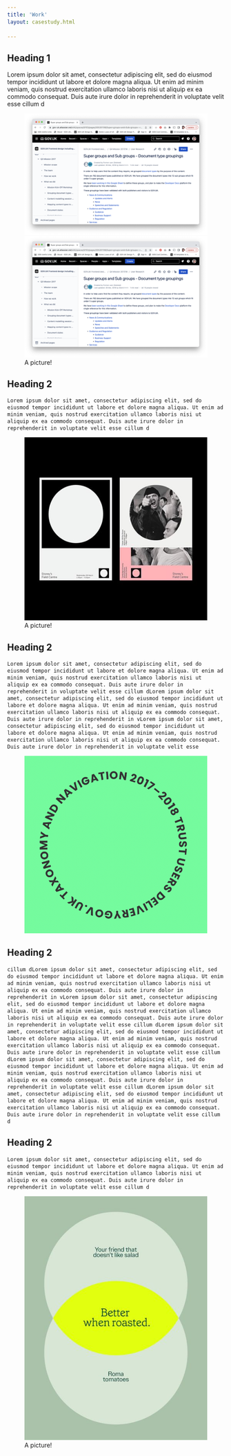 ```yaml
---
title: 'Work'
layout: casestudy.html

---
```


<!-- Section 1 -->
<section>
  <div class="row-2-column">

   # Heading 1
   Lorem ipsum dolor sit amet, consectetur adipiscing elit, sed do eiusmod tempor incididunt ut labore et dolore magna aliqua. Ut enim ad minim veniam, quis nostrud exercitation ullamco laboris nisi ut aliquip ex ea commodo consequat. Duis aute irure dolor in reprehenderit in voluptate velit esse cillum d

  </div>

  <figure class>
    <img class="[ left ] [ bg-dark ]" src="/assets/images/browser.png"
      alt="doot doot">
    <img class="[ right ] [ bg-dark ]" src="/assets/images/browser.png"
      alt="doot doot"> 
      <figcaption class="center">A picture!</figcaption>
  </figure>
</section>

<!-- Section 2 -->
<section>
<div class="row-2-column">

   ## Heading 2
    Lorem ipsum dolor sit amet, consectetur adipiscing elit, sed do eiusmod tempor incididunt ut labore et dolore magna aliqua. Ut enim ad minim veniam, quis nostrud exercitation ullamco laboris nisi ut aliquip ex ea commodo consequat. Duis aute irure dolor in reprehenderit in voluptate velit esse cillum d

</div>

  <figure class>
      <img class="[ center ] [ bg-medium ]" src="/assets/images/2.jpg"
        alt="doot doot">
      <figcaption class="center">A picture!</figcaption>
  </figure>

</section>

<!-- Section 3 -->
<section>
<div class="row-2-column">

   ## Heading 2
    Lorem ipsum dolor sit amet, consectetur adipiscing elit, sed do eiusmod tempor incididunt ut labore et dolore magna aliqua. Ut enim ad minim veniam, quis nostrud exercitation ullamco laboris nisi ut aliquip ex ea commodo consequat. Duis aute irure dolor in reprehenderit in voluptate velit esse cillum dLorem ipsum dolor sit amet, consectetur adipiscing elit, sed do eiusmod tempor incididunt ut labore et dolore magna aliqua. Ut enim ad minim veniam, quis nostrud exercitation ullamco laboris nisi ut aliquip ex ea commodo consequat. Duis aute irure dolor in reprehenderit in vLorem ipsum dolor sit amet, consectetur adipiscing elit, sed do eiusmod tempor incididunt ut labore et dolore magna aliqua. Ut enim ad minim veniam, quis nostrud exercitation ullamco laboris nisi ut aliquip ex ea commodo consequat. Duis aute irure dolor in reprehenderit in voluptate velit esse 
    
   <figure class="[ right ] [ sticky ] [ small ]">
      <img src="/assets/images/test.png"
        alt="doot doot">
  </figure>

   ## Heading 2
    cillum dLorem ipsum dolor sit amet, consectetur adipiscing elit, sed do eiusmod tempor incididunt ut labore et dolore magna aliqua. Ut enim ad minim veniam, quis nostrud exercitation ullamco laboris nisi ut aliquip ex ea commodo consequat. Duis aute irure dolor in reprehenderit in vLorem ipsum dolor sit amet, consectetur adipiscing elit, sed do eiusmod tempor incididunt ut labore et dolore magna aliqua. Ut enim ad minim veniam, quis nostrud exercitation ullamco laboris nisi ut aliquip ex ea commodo consequat. Duis aute irure dolor in reprehenderit in voluptate velit esse cillum dLorem ipsum dolor sit amet, consectetur adipiscing elit, sed do eiusmod tempor incididunt ut labore et dolore magna aliqua. Ut enim ad minim veniam, quis nostrud exercitation ullamco laboris nisi ut aliquip ex ea commodo consequat. Duis aute irure dolor in reprehenderit in voluptate velit esse cillum dLorem ipsum dolor sit amet, consectetur adipiscing elit, sed do eiusmod tempor incididunt ut labore et dolore magna aliqua. Ut enim ad minim veniam, quis nostrud exercitation ullamco laboris nisi ut aliquip ex ea commodo consequat. Duis aute irure dolor in reprehenderit in voluptate velit esse cillum dLorem ipsum dolor sit amet, consectetur adipiscing elit, sed do eiusmod tempor incididunt ut labore et dolore magna aliqua. Ut enim ad minim veniam, quis nostrud exercitation ullamco laboris nisi ut aliquip ex ea commodo consequat. Duis aute irure dolor in reprehenderit in voluptate velit esse cillum d


</div>
</section>

<!-- Section 4 -->

<section>
<div class="row-2-column">

   ## Heading 2
    Lorem ipsum dolor sit amet, consectetur adipiscing elit, sed do eiusmod tempor incididunt ut labore et dolore magna aliqua. Ut enim ad minim veniam, quis nostrud exercitation ullamco laboris nisi ut aliquip ex ea commodo consequat. Duis aute irure dolor in reprehenderit in voluptate velit esse cillum d

  <figure class="[ left ] [ bg-light ]">
      <img src="/assets/images/4.jpg"
        alt="doot doot">
      <figcaption class="">A picture!</figcaption>
  </figure>

</div>
</section>


